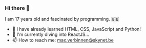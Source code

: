 ### Hi there 👋

I am 17 years old and fascinated by programming. :belgium:

- 🔭 I have already learned HTML, CSS, JavaScript and Python!
- 🌱 I'm currently diving into ReactJS...
- 📫 How to reach me: max.verbinnen@skynet.be
